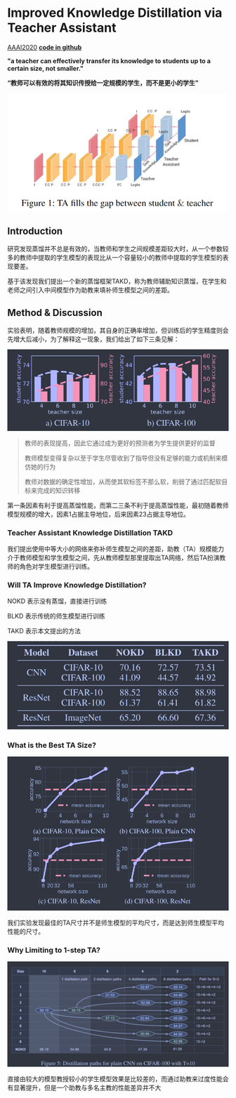 # Improved Knowledge Distillation via Teacher Assistant

[AAAI2020](https://ojs.aaai.org/index.php/AAAI/article/view/5963)	[**code in github**](https://github.com/imirzadeh/Teacher-Assistant-Knowledge-Distillation)

**"a teacher can effectively transfer its knowledge to students up to a certain size, not smaller."**

**“教师可以有效的将其知识传授给一定规模的学生，而不是更小的学生”**

![image-20240305124246302](./imgs/image-20240305124246302.png)



## Introduction

研究发现蒸馏并不总是有效的，当教师和学生之间规模差距较大时，从一个参数较多的教师中提取的学生模型的表现比从一个容量较小的教师中提取的学生模型的表现要差。

基于该发现我们提出一个新的蒸馏框架TAKD，称为教师辅助知识蒸馏，在学生和老师之间引入中间模型作为助教来填补师生模型之间的差距。



## Method & Discussion

实验表明，随着教师规模的增加，其自身的正确率增加，但训练后的学生精度则会先增大后减小，为了解释这一现象，我们给出了如下三条见解：

![image-20240305153244540](./imgs/image-20240305153244540.png)

> 教师的表现提高，因此它通过成为更好的预测者为学生提供更好的监督
>
> 教师模型变得复杂以至于学生尽管收到了指导但没有足够的能力或机制来模仿她的行为
>
> 教师对数据的确定性增加，从而使其软标签不那么软，削弱了通过匹配软目标来完成的知识转移

第一条因素有利于提高蒸馏性能，而第二三条不利于提高蒸馏性能，最初随着教师模型规模的增大，因素1占据主导地位，后来因素23占据主导地位。



### Teacher Assistant Knowledge Distillation TAKD

我们提出使用中等大小的网络来弥补师生模型之间的差距，助教（TA）规模能力介于教师模型和学生模型之间，先从教师模型那里提取出TA网络，然后TA扮演教师的角色对学生模型进行训练。



### Will TA Improve Knowledge Distillation?

NOKD 表示没有蒸馏，直接进行训练

BLKD 表示传统的师生模型进行训练

TAKD 表示本文提出的方法

![image-20240305154300682](./imgs/image-20240305154300682.png)



### What is the Best TA Size?

![image-20240305154547371](./imgs/image-20240305154547371.png)

我们实验发现最佳的TA尺寸并不是师生模型的平均尺寸，而是达到师生模型平均性能的尺寸。



### Why Limiting to 1-step TA?

![image-20240305154756490](./imgs/image-20240305154756490.png)

直接由较大的模型教授较小的学生模型效果是比较差的，而通过助教来过度性能会有显著提升，但是一个助教与多名主教的性能差异并不大